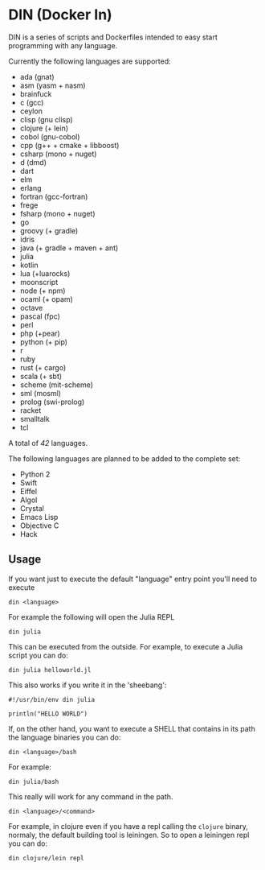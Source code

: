 # DIN (Docker In)

DIN is a series of scripts and Dockerfiles intended to easy start programming with any language.

Currently the following languages are supported:

- ada (gnat)
- asm (yasm + nasm)
- brainfuck
- c (gcc)
- ceylon
- clisp (gnu clisp)
- clojure (+ lein)
- cobol (gnu-cobol)
- cpp (g++ + cmake + libboost)
- csharp (mono + nuget)
- d (dmd)
- dart
- elm
- erlang
- fortran (gcc-fortran)
- frege
- fsharp (mono + nuget)
- go
- groovy (+ gradle)
- idris
- java (+ gradle + maven + ant)
- julia
- kotlin
- lua (+luarocks)
- moonscript
- node (+ npm)
- ocaml (+ opam)
- octave
- pascal (fpc)
- perl
- php (+pear)
- python (+ pip)
- r
- ruby
- rust (+ cargo)
- scala (+ sbt)
- scheme (mit-scheme)
- sml (mosml)
- prolog (swi-prolog)
- racket
- smalltalk
- tcl

A total of *42* languages.

The following languages are planned to be added to the complete set:

- Python 2
- Swift
- Eiffel
- Algol
- Crystal
- Emacs Lisp
- Objective C
- Hack

## Usage

If you want just to execute the default "language" entry point you'll need to execute

```
din <language>
```

For example the following will open the Julia REPL
```
din julia
```

This can be executed from the outside. For example, to execute a Julia script you can do:

```
din julia helloworld.jl
```

This also works if you write it in the 'sheebang':

```
#!/usr/bin/env din julia

println("HELLO WORLD")
```

If, on the other hand, you want to execute a SHELL that contains in its path the language binaries you can do:

```
din <language>/bash
```

For example:

```
din julia/bash
```

This really will work for any command in the path.

```
din <language>/<command>
```

For example, in clojure even if you have a repl calling the `clojure` binary, normaly, the default building tool is leiningen. So to open a leiningen repl you can do:


```
din clojure/lein repl
```
